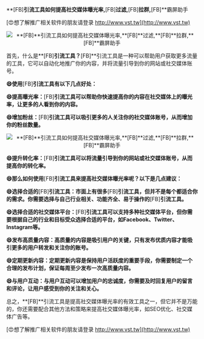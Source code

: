 **[FB]**引流工具如何提高社交媒体曝光率,**[FB]**过滤,**[FB]**拉群,**[FB]**霸屏助手

[😍想了解推广相关软件的朋友请登录 http://www.vst.tw](http://www.vst.tw)

 <center><img src="https://vst.tw/MP4/tuiguang/png/1.png" alt="**[FB]**引流工具如何提高社交媒体曝光率,**[FB]**过滤,**[FB]**拉群,**[FB]**霸屏助手"></center>

首先，什么是**[FB]**引流工具？**[FB]**引流工具是一种可以帮助用户获取更多流量的工具，它可以自动化地推广你的内容，并将流量引导到你的网站或社交媒体账号。

**😄使用**[FB]**引流工具有以下几点好处：**

**😄提高曝光率：**[FB]**引流工具可以帮助你快速提高你的内容在社交媒体上的曝光率，让更多的人看到你的内容。**

**😄增加粉丝：**[FB]**引流工具可以吸引更多的人关注你的社交媒体账号，从而增加你的粉丝数量。**

 <center><img src="https://vst.tw/MP4/tuiguang/png/3.png" alt="**[FB]**引流工具如何提高社交媒体曝光率,**[FB]**过滤,**[FB]**拉群,**[FB]**霸屏助手"></center>

**😄提升转化率：**[FB]**引流工具可以将流量引导到你的网站或社交媒体账号，从而提高你的转化率。**

**😄那么如何使用**[FB]**引流工具来提高社交媒体曝光率呢？以下是几点建议：**

**😄选择合适的**[FB]**引流工具：市面上有很多**[FB]**引流工具，但并不是每个都适合你的需求。你需要选择与自己行业相关、功能齐全、易于操作的**[FB]**引流工具。**

**😄选择合适的社交媒体平台：**[FB]**引流工具可以支持多种社交媒体平台，但你需要根据自己的行业和目标受众选择合适的平台，如Facebook、Twitter、Instagram等。**

**😄发布高质量内容：高质量的内容是吸引用户的关键，只有发布优质内容才能吸引更多的用户转发和关注你的账号。**

**😄定期更新内容：定期更新内容是保持用户活跃度的重要手段，你需要制定一个合理的发布计划，保证每周至少发布一次高质量内容。**

**😄与用户互动：与用户互动可以增加用户的忠诚度，你需要及时回复用户的留言和评论，让用户感受到你的关注和关心。**

总之，**[FB]**引流工具是提高社交媒体曝光率的有效工具之一，但它并不是万能的，你还需要配合其他方法和策略来提高社交媒体曝光率，如SEO优化、社交媒体广告等。

[😍想了解推广相关软件的朋友请登录 http://www.vst.tw](http://www.vst.tw)



